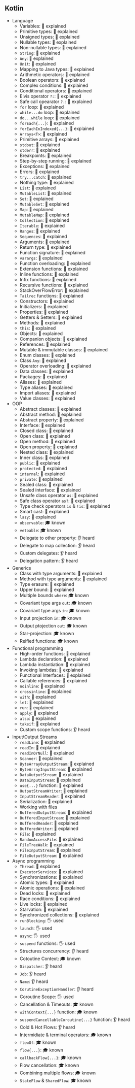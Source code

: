 ## Kotlin

- Language
  - Variables: 🙋 explained
  - Primitive types: 🙋 explained
  - Unsigned types: 🙋 explained
  - Nullable types: 🙋 explained
  - Non-nullable types: 🙋 explained
  - `String`: 🙋 explained
  - `Any`: 🙋 explained
  - `Unit`: 🙋 explained
  - Mapping to Java types: 🙋 explained
  - Arithmetic operators: 🙋 explained
  - Boolean operators: 🙋 explained
  - Complex conditions: 🙋 explained
  - Conditional operators: 🙋 explained
  - Elvis operator `?:`: 🙋 explained
  - Safe call opearator `?.`: 🙋 explained
  - `for` loop: 🙋 explained
  - `while...do` loop: 🙋 explained
  - `do...while` loop: 🙋 explained
  - `forEach{...}`: 🙋 explained
  - `forEachInIndexed{...}`: 🙋 explained
  - `Arrays<T>`: 🙋 explained
  - Primitive arrays: 🙋 explained
  - `stdout`: 🙋 explained
  - `stderr`: 🙋 explained
  - Breakpoints: 🙋 explained
  - Step-by-step running: 🙋 explained
  - Exceptions: 🙋 explained
  - Errors: 🙋 explained
  - `try...catch`: 🙋 explained
  - Nothing type: 🙋 explained
  - `List`: 🙋 explained
  - `MutableList`: 🙋 explained
  - `Set`: 🙋 explained
  - `MutableSet`: 🙋 explained
  - `Map`: 🙋 explained
  - `MutableMap`: 🙋 explained
  - `Collection`: 🙋 explained
  - `Iterable`: 🙋 explained
  - `Ranges`: 🙋 explained
  - `Sequences`: 🙋 explained
  - Arguments: 🙋 explained
  - Return type: 🙋 explained
  - Function signature: 🙋 explained
  - `varargs`: 🙋 explained
  - Function overloading: 🙋 explained
  - Extension functions: 🙋 explained
  - Inline functions: 🙋 explained
  - Infix functions: 🙋 explained
  - Recursive functions: 🙋 explained
  - StackOverFlowError: 🙋 explained
  - `Tailrec` functions: 🙋 explained
  - Constructors: 🙋 explained
  - Initializers: 🙋 explained
  - Properties: 🙋 explained
  - Getters & Setters: 🙋 explained
  - Methods: 🙋 explained
  - `this`: 🙋 explained
  - Objects: 🙋 explained
  - Companion objects: 🙋 explained
  - References: 🙋 explained
  - Mutable & immutable classes: 🙋 explained
  - Enum classes: 🙋 explained
  - Class `Any`: 🙋 explained
  - Operator overloading: 🙋 explained
  - Data classes: 🙋 explained
  - Packages: 🙋 explained
  - Aliases: 🙋 explained
  - Type aliases: 🙋 explained
  - Import aliases: 🙋 explained
  - Value classes: 🙋 explained
- OOP
  - Abstract classes: 🙋 explained
  - Abstract method: 🙋 explained
  - Abstract property: 🙋 explained
  - Interface: 🙋 explained
  - Closed class: 🙋 explained
  - Open class: 🙋 explained
  - Open method: 🙋 explained
  - Open property: 🙋 explained
  - Nested class: 🙋 explained
  - Inner class: 🙋 explained
  - `public`: 🙋 explained
  - `protected`: 🙋 explained
  - `internal`: 🙋 explained
  - `private`: 🙋 explained
  - Sealed class: 🙋 explained
  - Sealed interface: 🙋 explained
  - Unsafe class operator `as`: 🙋 explained
  - Safe class operator `as?`: 🙋 explained
  - Type check operators `is` & `!is`: 🙋 explained
  - Smart cast: 🙋 explained
  - `lazy`: 🙋 explained
  - `observable`: 🎓 known
  - `vetoable`: 🎓 known
  - Delegate to other property: 👂 heard
  - Delegate to map collection: 👂 heard
  - Custom delegates: 👂 heard
  - Delegation pattern: 👂 heard
- Generics
  - Class with type arguments: 🙋 explained
  - Method with type arguments: 🙋 explained
  - Type erasure: 🙋 explained
  - Upper bound: 🙋 explained
  - Multiple bounds `where`: 🎓 known
  - Covariant type args `out`: 🎓 known
  - Covariant type args `in`: 🎓 known
  - Input projection `in`: 🎓 known
  - Output ptojection `out`: 🎓 known
  - Star-projection: 🎓 known
  - Reified functions: 🎓 known
- Functional programming
  - High-order functions: 🙋 explained
  - Lambda declaration: 🙋 explained
  - Lambda instantiation: 🙋 explained
  - Invoking lambdas: 🙋 explained
  - Functional Interfaces: 🙋 explained
  - Callable references: 🙋 explained
  - `noinline`: 🙋 explained
  - `crossinline`: 🙋 explained
  - `with`: 🙋 explained
  - `let`: 🙋 explained
  - `run`: 🙋 explained
  - `apply`: 🙋 explained
  - `also`: 🙋 explained
  - `takeif`: 🙋 explained
  - Custom scope functions: 👂 heard
- Input\Output Streams
  - `readLine`: 🙋 explained
  - `readIn`: 🙋 explained
  - `readInOrNull`: 🙋 explained
  - `Scanner`: 🙋 explained
  - `ByteArrayOutputStream`: 🙋 explained
  - `ByteArrayInputStream`: 🙋 explained
  - `DataOutputStream`: 🙋 explained
  - `DataInputStream`: 🙋 explained
  - `use{...}` function: 🙋 explained
  - `OutputStreamWriter`: 🙋 explained
  - `InputStreamReader`: 🙋 explained
  - Serialization: 🙋 explained
  - Working with files
  - `BufferedOutputStream`: 🙋 explained
  - `BufferedInputStream`: 🙋 explained
  - `BufferedReader`: 🙋 explained
  - `BufferedWriter`: 🙋 explained
  - `File`: 🙋 explained
  - `RandomAccessFile`: 🙋 explained
  - `FileTreeWalk`: 🙋 explained
  - `FileInputStream`: 🙋 explained
  - `FileOutputStream`: 🙋 explained
- Async programming
  - `Thread`: 🙋 explained
  - `ExecutorServices`: 🙋 explained
  - Synchronizations: 🙋 explained
  - Atomic types: 🙋 explained
  - Atomic operations: 🙋 explained
  - Dead locks: 🙋 explained
  - Race conditions: 🙋 explained
  - Live locks: 🙋 explained
  - Starvation: 🙋 explained
  - Synchronized collections: 🙋 explained
  - `runBlocking`: 🖐️ used
  - `launch`: 🖐️ used
  - `async`: 🖐️ used
  - `suspend` functions: 🖐️ used
  - Structures concurrency: 👂 heard
  - Cotoutine Context: 🎓 known
  - `Dispatcher`: 👂 heard
  - `Job`: 👂 heard
  - `Name`: 👂 heard
  - `CorutineExceptionHandler`: 👂 heard
  - Coroutine Scope: 🖐️ used
  - Cancellation & Timeouts: 🎓 known
  - `withContext{...}` function: 🎓 known
  - `suspendCancellableCoroutine{...}` function: 👂 heard
  - Cold & Hot Flows: 👂 heard
  - Intermidiate & terminal operators: 🎓 known
  - `flowOf`: 🎓 known
  - `flow{...}`: 🎓 known
  - `callbackFlow{...}`: 🎓 known
  - Flow cancellation: 🎓 known
  - Combining multiple flows: 🎓 known
  - `StateFlow` & `SharedFlow`: 🎓 known
